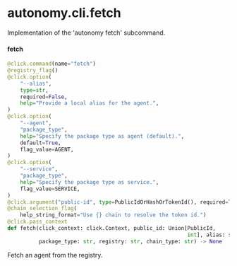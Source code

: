 <a id="autonomy.cli.fetch"></a>

# autonomy.cli.fetch

Implementation of the 'autonomy fetch' subcommand.

<a id="autonomy.cli.fetch.fetch"></a>

#### fetch

```python
@click.command(name="fetch")
@registry_flag()
@click.option(
    "--alias",
    type=str,
    required=False,
    help="Provide a local alias for the agent.",
)
@click.option(
    "--agent",
    "package_type",
    help="Specify the package type as agent (default).",
    default=True,
    flag_value=AGENT,
)
@click.option(
    "--service",
    "package_type",
    help="Specify the package type as service.",
    flag_value=SERVICE,
)
@click.argument("public-id", type=PublicIdOrHashOrTokenId(), required=True)
@chain_selection_flag(
    help_string_format="Use {} chain to resolve the token id.")
@click.pass_context
def fetch(click_context: click.Context, public_id: Union[PublicId,
                                                         int], alias: str,
          package_type: str, registry: str, chain_type: str) -> None
```

Fetch an agent from the registry.

